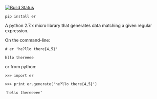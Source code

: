 [![Build Status](https://travis-ci.org/simon-engledew/python-er.svg)](https://travis-ci.org/simon-engledew/python-er)

```
pip install er
```

A python 2.7.x micro library that generates data matching a given regular expression.

On the command-line:

```
# er 'he?llo there{4,5}'

hllo thereeee
```

or from python:

```
>>> import er

>>> print er.generate('he?llo there{4,5}')

'hello thereeeee'
````